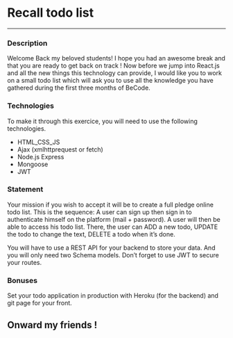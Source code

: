 # Recall todo list 
- - - -

### Description
Welcome Back my beloved students!
I hope you had an awesome break and that you are ready to get back on track ! Now before we jump into React.js and all the new things this technology can provide, I would like you to work on a small todo list which will ask you to use all the knowledge you have gathered during the first three months of BeCode.

### Technologies
To make it through this exercice, you will need to use the following technologies.
* HTML_CSS_JS
* Ajax (xmlhttprequest or fetch)
* Node.js Express
* Mongoose
* JWT

### Statement
Your mission if you wish to accept it will be to create a full pledge online todo list. This is the sequence: A user can sign up then sign in to authenticate himself on the platform (mail + password). A user will then be able to access his todo list. There, the user can ADD a new todo, UPDATE the todo to change the text, DELETE a todo when it’s done.

You will have to use a REST API for your backend to store your data.
And you will only need two Schema models.
Don’t forget to use JWT to secure your routes.


### Bonuses
Set your todo application in production with Heroku (for the backend) and git page for your front.


## Onward my friends ! 

